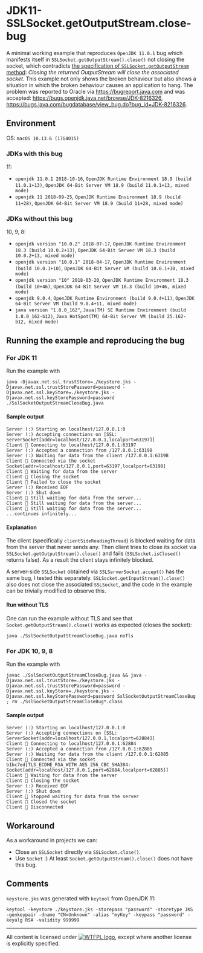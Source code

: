# JDK11-SSLSocket.getOutputStream.close-bug
A minimal working example that reproduces
```OpenJDK 11.0.1``` bug which manifests itself in ```SSLSocket.getOutputStream().close()``` not closing the socket, which contradicts [the specification of ```SSLSocket.getOutputStream``` method](https://docs.oracle.com/en/java/javase/11/docs/api/java.base/java/net/Socket.html#getOutputStream()): _Closing the returned OutputStream will close the associated socket_. This example not only shows the broken behaviour but also shows a situation in which the broken behaviour causes an application to hang. The problem was reported to Oracle via https://bugreport.java.com and was accepted: https://bugs.openjdk.java.net/browse/JDK-8216326, https://bugs.java.com/bugdatabase/view_bug.do?bug_id=JDK-8216326.

## Environment
OS: ```macOS 10.13.6 (17G4015)```
### JDKs with this bug
11:
* ```openjdk 11.0.1 2018-10-16```, ```OpenJDK Runtime Environment 18.9 (build 11.0.1+13)```, ```OpenJDK 64-Bit Server VM 18.9 (build 11.0.1+13, mixed mode)```
* ```openjdk 11 2018-09-25```, ```OpenJDK Runtime Environment 18.9 (build 11+28)```, ```OpenJDK 64-Bit Server VM 18.9 (build 11+28, mixed mode)```
### JDKs without this bug
10, 9, 8:
* ```openjdk version "10.0.2" 2018-07-17```, ```OpenJDK Runtime Environment 18.3 (build 10.0.2+13)```, ```OpenJDK 64-Bit Server VM 18.3 (build 10.0.2+13, mixed mode)```
* ```openjdk version "10.0.1" 2018-04-17```, ```OpenJDK Runtime Environment (build 10.0.1+10)```, ```OpenJDK 64-Bit Server VM (build 10.0.1+10, mixed mode)```
* ```openjdk version "10" 2018-03-20```, ```OpenJDK Runtime Environment 18.3 (build 10+46)```, ```OpenJDK 64-Bit Server VM 18.3 (build 10+46, mixed mode)```
* ```openjdk 9.0.4```, ```OpenJDK Runtime Environment (build 9.0.4+11)```, ```OpenJDK 64-Bit Server VM (build 9.0.4+11, mixed mode)```
* ```java version "1.8.0_162"```, ```Java(TM) SE Runtime Environment (build 1.8.0_162-b12)```, ```Java HotSpot(TM) 64-Bit Server VM (build 25.162-b12, mixed mode)```

## Running the example and reproducing the bug
### For JDK 11
Run the example with
```
java -Djavax.net.ssl.trustStore=./keystore.jks -Djavax.net.ssl.trustStorePassword=password -Djavax.net.ssl.keyStore=./keystore.jks -Djavax.net.ssl.keyStorePassword=password ./SslSocketOutputStreamCloseBug.java
```
#### Sample output
```
Server (:) Starting on localhost/127.0.0.1:0
Server (:) Accepting connections on [SSL: ServerSocket[addr=localhost/127.0.0.1,localport=63197]]
Client 🔌 Connecting to localhost/127.0.0.1:63197
Server (:) Accepted a connection from /127.0.0.1:63198
Server (:) Waiting for data from the client /127.0.0.1:63198
Client 🔌 Connected via the socket Socket[addr=localhost/127.0.0.1,port=63197,localport=63198]
Client 🔌 Waiting for data from the server
Client 🔌 Closing the socket
Client 🔌 Failed to close the socket
Server (:) Received EOF
Server (:) Shut down
Client 🔌 Still waiting for data from the server...
Client 🔌 Still waiting for data from the server...
Client 🔌 Still waiting for data from the server...
...continues infinitely...
```
#### Explanation
The client (specifically ```clientSideReadingThread```) is blocked waiting for data from the server that never sends any. Then client tries to close its socket via ```SSLSocket.getOutputStream().close()``` and fails (```SSLSocket.isClosed()``` returns false). As a result the client stays infinitely blocked.

A server-side ```SSLSocket``` obtained via ```SSLServerSocket.accept()``` has the same bug, I tested this separately. ```SSLSocket.getInputStream().close()``` also does not close the associated ```SSLSocket```, and the code in the example can be trivially modified to observe this.
#### Run without TLS
One can run the example without TLS and see that ```Socket.getOutputStream().close()``` works as expected (closes the socket):
```
java ./SslSocketOutputStreamCloseBug.java noTls
```

### For JDK 10, 9, 8
Run the example with
```
javac ./SslSocketOutputStreamCloseBug.java && java -Djavax.net.ssl.trustStore=./keystore.jks -Djavax.net.ssl.trustStorePassword=password -Djavax.net.ssl.keyStore=./keystore.jks -Djavax.net.ssl.keyStorePassword=password SslSocketOutputStreamCloseBug ; rm ./SslSocketOutputStreamCloseBug*.class
```
#### Sample output
```
Server (:) Starting on localhost/127.0.0.1:0
Server (:) Accepting connections on [SSL: ServerSocket[addr=localhost/127.0.0.1,localport=62884]]
Client 🔌 Connecting to localhost/127.0.0.1:62884
Server (:) Accepted a connection from /127.0.0.1:62885
Server (:) Waiting for data from the client /127.0.0.1:62885
Client 🔌 Connected via the socket b1bc7ed[TLS_ECDHE_RSA_WITH_AES_256_CBC_SHA384: Socket[addr=localhost/127.0.0.1,port=62884,localport=62885]]
Client 🔌 Waiting for data from the server
Client 🔌 Closing the socket
Server (:) Received EOF
Server (:) Shut down
Client 🔌 Stopped waiting for data from the server
Client 🔌 Closed the socket
Client 🔌 Disconnected
```

## Workaround
As a workaround in projects we can:
* Close an ```SSLSocket``` directly via ```SSLSocket.close()```.
* Use ```Socket``` :)  At least ```Socket.getOutputStream().close()``` does not have this bug.

## Comments
```keystore.jks``` was generated with ```keytool``` from OpenJDK 11:
```
keytool -keystore ./keystore.jks -storepass "password" -storetype JKS -genkeypair -dname "CN=Unknown" -alias "myKey" -keypass "password" -keyalg RSA -validity 999999
```

---

All content is licensed under [![WTFPL logo](http://www.wtfpl.net/wp-content/uploads/2012/12/wtfpl-badge-2.png)](http://www.wtfpl.net/),
except where another license is explicitly specified.
